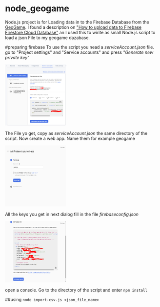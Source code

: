 # node_geogame
Node.js project is for Loading data in to the Firebase Database from the [GeoGame](https://github.com/Thro42/flutter_geogame). I found a description on ["How to upload data to Firebase Firestore Cloud Database"](https://medium.com/@impaachu/how-to-upload-data-to-firebase-firestore-cloud-database-63543d7b34c5) an I used this to wirite as small Node.js script to load a json File to my geogame dazabase.

#preparing firebase
To use the script you nead a *serviceAccount.json* file. go to "Project settings" and "Service accounts" and press *"Generate new private key"*

<img src="./doc/firebase-3.png" width="200" height="200">

The File yo get, copy as *serviceAccount.json* the same directory of the script. Now create a web app. Name them for example geogame

<img src="./doc/firebase-1.png" width="200" height="200">

All the keys you get in next dialog fill in the file *firebaseconfig.json*

<img src="./doc/firebase-2.png" width="200" height="200">

open a console. Go to the directory of the script and enter
`npm install`

##using
 `node import-csv.js <json_file_name>`
 

